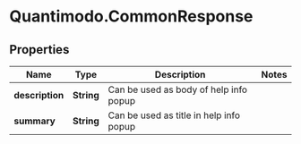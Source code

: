 # Quantimodo.CommonResponse

## Properties
Name | Type | Description | Notes
------------ | ------------- | ------------- | -------------
**description** | **String** | Can be used as body of help info popup | 
**summary** | **String** | Can be used as title in help info popup | 


